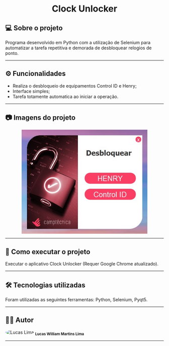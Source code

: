 <h1 align="center">
    Clock Unlocker
</h1>

## 💻 Sobre o projeto

<p>Programa desenvolvido em Python com a utilização de Selenium para automatizar a tarefa repetitiva e demorada de desbloquear relogios de ponto.</p>

---

## ⚙️ Funcionalidades

- Realiza o desbloqueio de equipamentos Control ID e Henry;
- Interface simples;
- Tarefa totamente automatica ao iniciar a operação.

---

## 📷 Imagens do projeto

<p align="center" style="display: flex; align-items: flex-start; justify-content: center;">
  <img alt="NextLevelWeek" title="Imagem - Clock Unlock" src="assets/screen1.jpg" width="400px">
</p>

---

## 🚀 Como executar o projeto

Executar o aplicativo Clock Unlocker (Requer Google Chrome atualizado).

---

## 🛠 Tecnologias utilizadas

Foram utilizadas as seguintes ferramentas: Python, Selenium, Pyqt5.

---

## 👨‍💻 Autor
 <img style="border-radius: 50%;" src="https://avatars.githubusercontent.com/u/82186618?v=4" width="100px;" alt="Lucas Lima"/>
 <sub><b>Lucas William Martins Lima</b></sub>
 <br />
 
---
